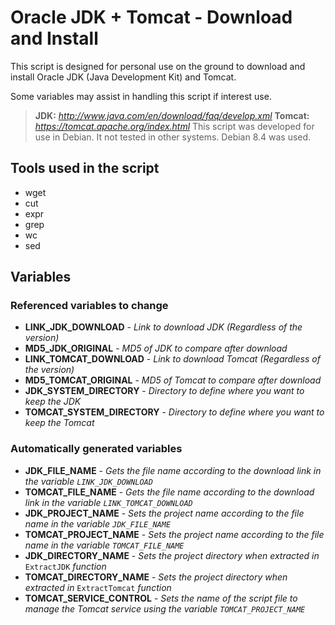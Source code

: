 # Oracle JDK + Tomcat - Download and Install

This script is designed for personal use on the ground to download and install Oracle JDK (Java Development Kit) and Tomcat.

Some variables may assist in handling this script if interest use.

> **JDK:** _http://www.java.com/en/download/faq/develop.xml_
> **Tomcat:** _https://tomcat.apache.org/index.html_
> This script was developed for use in Debian. It not tested in other systems. Debian 8.4 was used.

## Tools used in the script
  - wget
  - cut
  - expr
  - grep
  - wc
  - sed

## Variables

### Referenced variables to change
  - **LINK_JDK_DOWNLOAD** - _Link to download JDK (Regardless of the version)_
  - **MD5_JDK_ORIGINAL** - _MD5 of JDK to compare after download_
  - **LINK_TOMCAT_DOWNLOAD** - _Link to download Tomcat (Regardless of the version)_
  - **MD5_TOMCAT_ORIGINAL** - _MD5 of Tomcat to compare after download_
  - **JDK_SYSTEM_DIRECTORY** - _Directory to define where you want to keep the JDK_
  - **TOMCAT_SYSTEM_DIRECTORY** - _Directory to define where you want to keep the Tomcat_

### Automatically generated variables
  - **JDK_FILE_NAME** - _Gets the file name according to the download link in the variable `LINK_JDK_DOWNLOAD`_
  - **TOMCAT_FILE_NAME** - _Gets the file name according to the download link in the variable `LINK_TOMCAT_DOWNLOAD`_
  - **JDK_PROJECT_NAME** - _Sets the project name according to the file name in the variable `JDK_FILE_NAME`_
  - **TOMCAT_PROJECT_NAME** - _Sets the project name according to the file name in the variable `TOMCAT_FILE_NAME`_
  - **JDK_DIRECTORY_NAME** - _Sets the project directory when extracted in_ `ExtractJDK` _function_
  - **TOMCAT_DIRECTORY_NAME** - _Sets the project directory when extracted in_ `ExtractTomcat` _function_
  - **TOMCAT_SERVICE_CONTROL** - _Sets the name of the script file to manage the Tomcat service using the variable `TOMCAT_PROJECT_NAME`_

